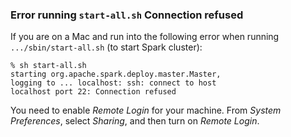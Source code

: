### Error running `start-all.sh` Connection refused

If you are on a Mac and run into the following error 
when running `.../sbin/start-all.sh` (to start Spark
cluster):

````
% sh start-all.sh
starting org.apache.spark.deploy.master.Master, 
logging to ... localhost: ssh: connect to host 
localhost port 22: Connection refused
````


You need to enable *Remote Login* for your machine. 
From *System Preferences*, select *Sharing*, and then 
turn on *Remote Login*.
